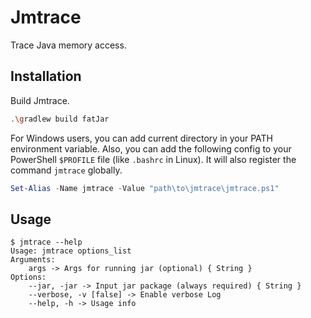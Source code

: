 # Jmtrace

Trace Java memory access.

## Installation

Build Jmtrace.

```bash
.\gradlew build fatJar
```

For Windows users, you can add current directory in your PATH environment variable. Also, you can add the following config to your PowerShell `$PROFILE` file (like `.bashrc` in Linux). It will also register the command `jmtrace` globally.

```powershell
Set-Alias -Name jmtrace -Value "path\to\jmtrace\jmtrace.ps1"
```

## Usage

```text
$ jmtrace --help
Usage: jmtrace options_list
Arguments: 
    args -> Args for running jar (optional) { String }
Options: 
    --jar, -jar -> Input jar package (always required) { String }
    --verbose, -v [false] -> Enable verbose Log 
    --help, -h -> Usage info
```
